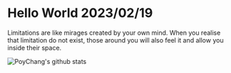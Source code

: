 # Hello World 2023/02/19

Limitations are like mirages created by your own mind. When you realise that limitation do not exist, those around you will also feel it and allow you inside their space.

![PoyChang's github stats](https://github-readme-stats.vercel.app/api?username=poychang&show_icons=true&theme=dracula)

